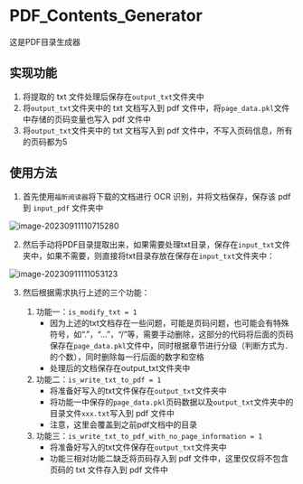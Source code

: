 # PDF_Contents_Generator
这是PDF目录生成器

## 实现功能

1. 将提取的 txt 文件处理后保存在`output_txt`文件夹中
2. 将`output_txt`文件夹中的 txt 文档写入到 pdf 文件中，将`page_data.pkl`文件中存储的页码变量也写入 pdf 文件中
3. 将`output_txt`文件夹中的 txt 文档写入到 pdf 文件中，不写入页码信息，所有的页码都为5

## 使用方法

1. 首先使用`福昕阅读器`将下载的文档进行 OCR 识别，并将文档保存，保存该 pdf 到 `input_pdf` 文件夹中

![image-20230911110715280](https://vip2.loli.io/2023/09/11/UHviNgk7FaLItMJ.png)

2. 然后手动将PDF目录提取出来，如果需要处理txt目录，保存在`input_txt`文件夹中，如果不需要，则直接将txt目录存放在保存在`input_txt`文件夹中：

![image-20230911111053123](https://vip2.loli.io/2023/09/11/KiokPFWQRrGNHLa.png)

3. 然后根据需求执行上述的三个功能：

   1. 功能一：`is_modify_txt = 1`
      * 因为上述的txt文档存在一些问题，可能是页码问题，也可能会有特殊符号，如“.”，“…”，“/”等，需要手动删除，这部分的代码将后面的页码保存在`page_data.pkl`文件中，同时根据章节进行分级（判断方式为`.`的个数），同时删除每一行后面的数字和空格
      * 处理后的文档保存在output_txt文件夹中
   2. 功能二：`is_write_txt_to_pdf = 1`
      * 将准备好写入的txt文件保存在`output_txt`文件夹中
      * 将功能一中保存的`page_data.pkl`页码数据以及`output_txt`文件夹中的目录文件`xxx.txt`写入到 pdf 文件中
      * 注意，这里会覆盖到之前pdf文档中的目录
   3. 功能三：`is_write_txt_to_pdf_with_no_page_information = 1`
      * 将准备好写入的txt文件保存在`output_txt`文件夹中
      * 功能三相对功能二缺乏将页码存入到 pdf 文件中，这里仅仅将不包含页码的 txt 文件存入到 pdf 文件中

   